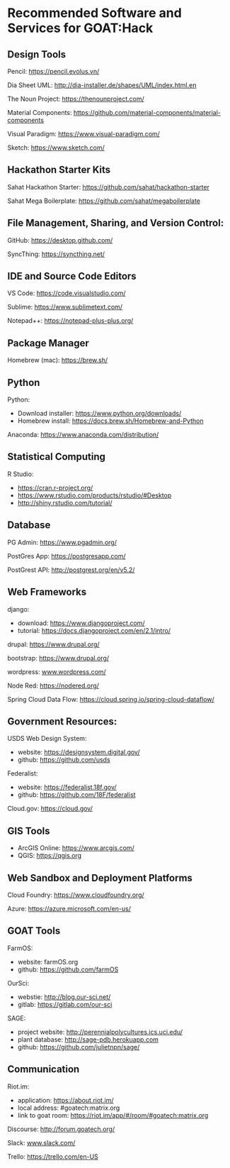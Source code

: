 # Recommended Software and Services for GOAT:Hack

## Design Tools
Pencil: https://pencil.evolus.vn/

Dia Sheet UML: http://dia-installer.de/shapes/UML/index.html.en

The Noun Project: https://thenounproject.com/

Material Components: https://github.com/material-components/material-components

Visual Paradigm: https://www.visual-paradigm.com/

Sketch: https://www.sketch.com/

## Hackathon Starter Kits
Sahat Hackathon Starter: https://github.com/sahat/hackathon-starter

Sahat Mega Boilerplate: https://github.com/sahat/megaboilerplate

## File Management, Sharing, and Version Control:
GitHub: https://desktop.github.com/

SyncThing: https://syncthing.net/

## IDE and Source Code Editors
VS Code: https://code.visualstudio.com/

Sublime: https://www.sublimetext.com/

Notepad++: https://notepad-plus-plus.org/

## Package Manager
Homebrew (mac): https://brew.sh/

## Python
Python:
* Download installer: https://www.python.org/downloads/
* Homebrew install:  https://docs.brew.sh/Homebrew-and-Python

Anaconda: https://www.anaconda.com/distribution/

## Statistical Computing
R Studio:
* https://cran.r-project.org/
* https://www.rstudio.com/products/rstudio/#Desktop
* http://shiny.rstudio.com/tutorial/

## Database
PG Admin: https://www.pgadmin.org/

PostGres App: https://postgresapp.com/

PostGrest API: http://postgrest.org/en/v5.2/

## Web Frameworks
django:
* download: https://www.djangoproject.com/
* tutorial: https://docs.djangoproject.com/en/2.1/intro/

drupal: https://www.drupal.org/

bootstrap: https://www.drupal.org/

wordpress: www.wordpress.com/

Node Red: https://nodered.org/

Spring Cloud Data Flow: https://cloud.spring.io/spring-cloud-dataflow/

## Government Resources:
USDS Web Design System:
* website: https://designsystem.digital.gov/
* github: https://github.com/usds

Federalist: 
* website: https://federalist.18f.gov/
* github: https://github.com/18F/federalist

Cloud.gov: https://cloud.gov/

## GIS Tools
* ArcGIS Online: https://www.arcgis.com/
* QGIS: https://qgis.org

## Web Sandbox and Deployment Platforms
Cloud Foundry: https://www.cloudfoundry.org/

Azure: https://azure.microsoft.com/en-us/

## GOAT Tools
FarmOS: 
* website: farmOS.org
* github: https://github.com/farmOS

OurSci:
* webstie: http://blog.our-sci.net/
* gitlab: https://gitlab.com/our-sci

SAGE:
* project website: http://perennialpolycultures.ics.uci.edu/
* plant database: http://sage-pdb.herokuapp.com
* github: https://github.com/julietnpn/sage/


## Communication
Riot.im: 
* application: https://about.riot.im/
* local address: #goatech:matrix.org
* link to goat room: https://riot.im/app/#/room/#goatech:matrix.org

Discourse: http://forum.goatech.org/

Slack: www.slack.com/

Trello: https://trello.com/en-US
